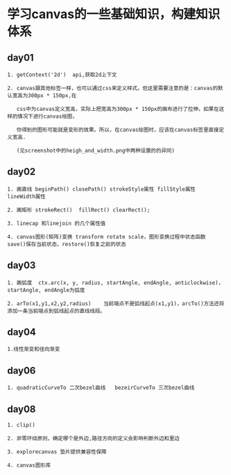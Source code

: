 #  学习canvas的一些基础知识，构建知识体系


## day01

    1. getContext('2d')  api,获取2d上下文

    2. canvas跟其他标签一样，也可以通过css来定义样式。但这里需要注意的是：canvas的默认宽高为300px * 150px,在

       css中为canvas定义宽高，实际上把宽高为300px * 150px的画布进行了拉伸，如果在这样的情况下进行canvas绘图，

       你得到的图形可能就是变形的效果。所以，在canvas绘图时，应该在canvas标签里直接定义宽高.

       (见screenshot中的heigh_and_width.png中两种设置的的异同)

   

## day02

    1. 画直线 beginPath() closePath() strokeStyle属性 fillStyle属性 lineWidth属性

    2. 画矩形 strokeRect()  fillRect() clearRect();

    3. linecap 和linejoin 的几个属性值

    4. canvas图形(矩阵)变换 transform rotate scale，图形变换过程中状态函数 save()保存当前状态，restore()恢复之前的状态
## day03

    1. 画弧度  ctx.arc(x, y, radius, startAngle, endAngle, anticlockwise)，startAngle, endAngle为弧度

    2. arTo(x1,y1,x2,y2,radius)    当前端点不是弧线起点(x1,y1)，arcTo()方法还将添加一条当前端点到弧线起点的直线线段。



## day04  

    1.线性渐变和径向渐变

## day06
    1. quadraticCurveTo 二次bezel曲线   bezeirCurveTo 三次bezel曲线
 
## day08
    1. clip()

    2. 非零环绕原则，确定哪个是外边,路径方向的定义会影响判断外边和里边

    3. explorecanvas 垫片提供兼容性保障

    4. canvas图形库


 


